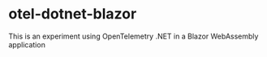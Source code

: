 # otel-dotnet-blazor
This is an experiment using OpenTelemetry .NET in a Blazor WebAssembly application

